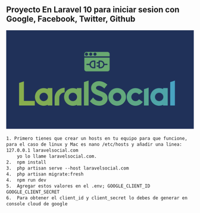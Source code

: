 ## Proyecto En Laravel 10 para iniciar sesion con Google, Facebook, Twitter, Github

![Logo](https://raw.githubusercontent.com/gsanchez1687/laravel-login-social/main/resources/img/logo.png)

```
1. Primero tienes que crear un hosts en tu equipo para que funcione, para el caso de linux y Mac es nano /etc/hosts y añadir una linea: 127.0.0.1 laravelsocial.com
    yo lo llame laravelsocial.com.
2.  npm install
3.  php artisan serve --host laravelsocial.com
4.  php artisan migrate:fresh
4.  npm run dev
5.  Agregar estos valores en el .env; GOOGLE_CLIENT_ID GOOGLE_CLIENT_SECRET
6.  Para obtener el client_id y client_secret lo debes de generar en console cloud de google

```